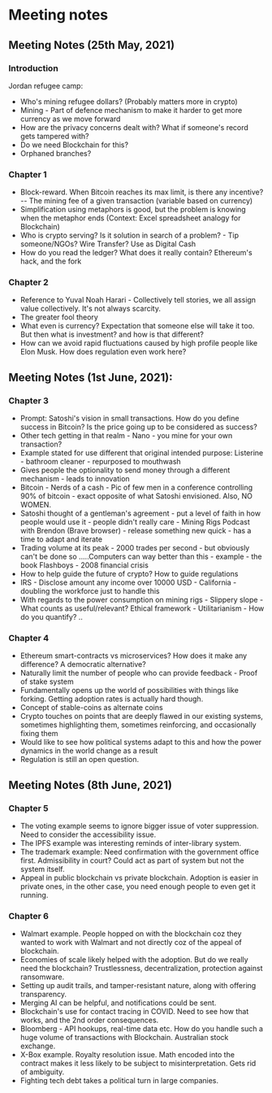 # Meeting notes

## Meeting Notes (25th May, 2021)

### Introduction

Jordan refugee camp:

* Who's mining refugee dollars? (Probably matters more in crypto)
* Mining - Part of defence mechanism to make it harder to get more currency as we move forward
* How are the privacy concerns dealt with? What if someone's record gets tampered with?
* Do we need Blockchain for this?
* Orphaned branches?

### Chapter 1

* Block-reward. When Bitcoin reaches its max limit, is there any incentive? -- The mining fee of a given transaction (variable based on currency)
* Simplification using metaphors is good, but the problem is knowing when the metaphor ends (Context: Excel spreadsheet analogy for Blockchain)
* Who is crypto serving? Is it solution in search of a problem? - Tip someone/NGOs? Wire Transfer? Use as Digital Cash
* How do you read the ledger? What does it really contain?
Ethereum's hack, and the fork

### Chapter 2

* Reference to Yuval Noah Harari - Collectively tell stories, we all assign value collectively. It's not always scarcity.
* The greater fool theory
* What even is currency? Expectation that someone else will take it too. But then what is investment? and how is that different?
* How can we avoid rapid fluctuations caused by high profile people like Elon Musk. How does regulation even work here?

## Meeting Notes (1st June, 2021):

### Chapter 3

* Prompt: Satoshi's vision in small transactions. How do you define success in Bitcoin? Is the price going up to be considered as success?
* Other tech getting in that realm - Nano - you mine for your own transaction?
* Example stated for use different that original intended purpose: Listerine - bathroom cleaner - repurposed to mouthwash
* Gives people the optionality to send money through a different mechanism - leads to innovation
* Bitcoin - Nerds of a cash - Pic of few men in a conference controlling 90% of bitcoin - exact opposite of what Satoshi envisioned. Also, NO WOMEN.
* Satoshi thought of a gentleman's agreement - put a level of faith in how people would use it - people didn't really care - Mining Rigs
Podcast with Brendon (Brave browser) - release something new quick - has a time to adapt and iterate
* Trading volume at its peak - 2000 trades per second - but obviously can't be done so .....Computers can way better than this - example - the book Flashboys - 2008 financial crisis
* How to help guide the future of crypto? How to guide regulations
* IRS - Disclose amount any income over 10000 USD - California - doubling the workforce just to handle this
* With regards to the power consumption on mining rigs - Slippery slope - What counts as useful/relevant? Ethical framework - Utilitarianism - How do you quantify?
..

### Chapter 4

* Ethereum smart-contracts vs microservices? How does it make any difference? A democratic alternative?
* Naturally limit the number of people who can provide feedback - Proof of stake system
* Fundamentally opens up the world of possibilities with things like forking. Getting adoption rates is actually hard though.
* Concept of stable-coins as alternate coins
* Crypto touches on points that are deeply flawed in our existing systems, sometimes highlighting them, sometimes reinforcing, and occasionally fixing them
* Would like to see how political systems adapt to this and how the power dynamics in the world change as a result
* Regulation is still an open question.

## Meeting Notes (8th June, 2021)

### Chapter 5

* The voting example seems to ignore bigger issue of voter suppression. Need to consider the accessibility issue.
* The IPFS example was interesting reminds of inter-library system.
* The trademark example: Need confirmation with the government office first. Admissibility in court? Could act as part of system but not the system itself.
* Appeal in public blockchain vs private blockchain. Adoption is easier in private ones, in the other case, you need enough people to even get it running.

### Chapter 6

* Walmart example. People hopped on with the blockchain coz they wanted to work with Walmart and not directly coz of the appeal of blockchain.
* Economies of scale likely helped with the adoption. But do we really need the blockchain? Trustlessness, decentralization, protection against ransomware.
* Setting up audit trails, and tamper-resistant nature, along with offering transparency.
* Merging AI can be helpful, and notifications could be sent.
* Blockchain's use for contact tracing in COVID. Need to see how that works, and the 2nd order consequences.
* Bloomberg - API hookups, real-time data etc. How do you handle such a huge volume of transactions with Blockchain. Australian stock exchange.
* X-Box example. Royalty resolution issue. Math encoded into the contract makes it less likely to be subject to misinterpretation. Gets rid of ambiguity.
* Fighting tech debt takes a political turn in large companies.
